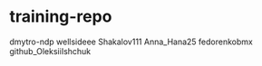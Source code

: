 # training-repo
dmytro-ndp 
wellsideee 
Shakalov111 
Anna_Hana25
fedorenkobmx
github_OleksiiIshchuk 
